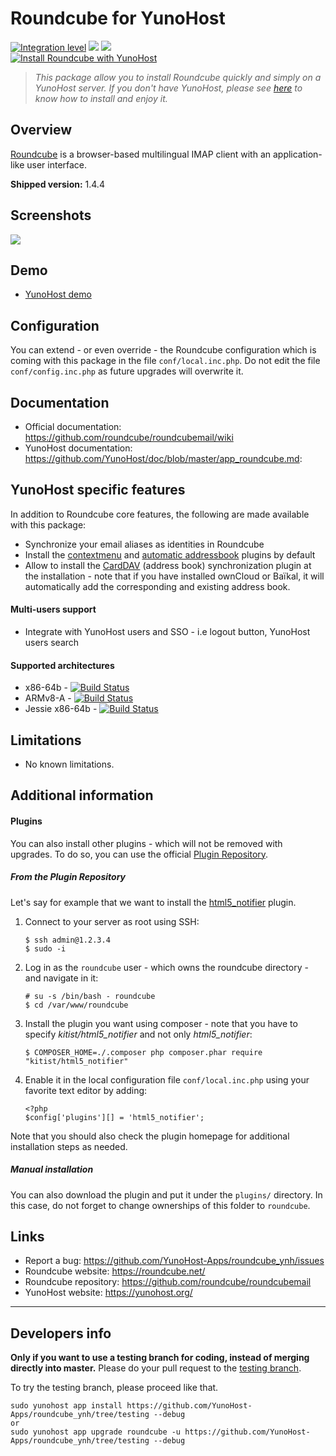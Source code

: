# Roundcube for YunoHost

[![Integration level](https://dash.yunohost.org/integration/roundcube.svg)](https://dash.yunohost.org/appci/app/roundcube) ![](https://ci-apps.yunohost.org/ci/badges/roundcube.status.svg) ![](https://ci-apps.yunohost.org/ci/badges/roundcube.maintain.svg)  
[![Install Roundcube with YunoHost](https://install-app.yunohost.org/install-with-yunohost.png)](https://install-app.yunohost.org/?app=roundcube)

> *This package allow you to install Roundcube quickly and simply on a YunoHost server.
If you don't have YunoHost, please see [here](https://yunohost.org/#/install) to know how to install and enjoy it.*

## Overview
[Roundcube](https://roundcube.net/) is a browser-based multilingual IMAP client with
an application-like user interface.

**Shipped version:** 1.4.4

## Screenshots

![](https://roundcube.net/images/screens/mailbox.png)

## Demo

* [YunoHost demo](https://demo.yunohost.org/webmail/)

## Configuration

You can extend - or even override - the Roundcube configuration which is coming with this package in the file `conf/local.inc.php`. Do not edit the file `conf/config.inc.php` as future upgrades will overwrite it.

## Documentation

 * Official documentation: https://github.com/roundcube/roundcubemail/wiki
 * YunoHost documentation: https://github.com/YunoHost/doc/blob/master/app_roundcube.md:

## YunoHost specific features

In addition to Roundcube core features, the following are made available with
this package:

 * Synchronize your email aliases as identities in Roundcube
 * Install the [contextmenu](https://plugins.roundcube.net/packages/johndoh/contextmenu)
   and [automatic addressbook](https://plugins.roundcube.net/packages/sblaisot/automatic_addressbook)
   plugins by default
 * Allow to install the [CardDAV](https://plugins.roundcube.net/packages/roundcube/carddav)
   (address book) synchronization plugin at the installation - note that if
   you have installed ownCloud or Baïkal, it will automatically add the
   corresponding and existing address book.

#### Multi-users support
* Integrate with YunoHost users and SSO - i.e logout button, YunoHost users
  search

#### Supported architectures

* x86-64b - [![Build Status](https://ci-apps.yunohost.org/ci/logs/roundcube%20%28Apps%29.svg)](https://ci-apps.yunohost.org/ci/apps/roundcube/)
* ARMv8-A - [![Build Status](https://ci-apps-arm.yunohost.org/ci/logs/roundcube%20%28Apps%29.svg)](https://ci-apps-arm.yunohost.org/ci/apps/roundcube/)
* Jessie x86-64b - [![Build Status](https://ci-stretch.nohost.me/ci/logs/roundcube%20%28Apps%29.svg)](https://ci-stretch.nohost.me/ci/apps/roundcube/)

## Limitations

* No known limitations.

## Additional information

#### Plugins

You can also install other plugins - which will not be removed with upgrades. To do so,
you can use the official [Plugin Repository](https://plugins.roundcube.net/).

##### From the Plugin Repository

Let's say for example that we want to install the
[html5_notifier](https://plugins.roundcube.net/packages/kitist/html5_notifier) plugin.

1. Connect to your server as root using SSH:
   ```
   $ ssh admin@1.2.3.4
   $ sudo -i
   ```

2. Log in as the `roundcube` user - which owns the roundcube directory - and navigate
   in it:
   ```
   # su -s /bin/bash - roundcube
   $ cd /var/www/roundcube
   ```

3. Install the plugin you want using composer - note that you have to specify
   *kitist/html5_notifier* and not only *html5_notifier*:
   ```
   $ COMPOSER_HOME=./.composer php composer.phar require "kitist/html5_notifier"
   ```

4. Enable it in the local configuration file `conf/local.inc.php` using your
   favorite text editor by adding:
   ```
   <?php
   $config['plugins'][] = 'html5_notifier';
   ```

Note that you should also check the plugin homepage for additional installation
steps as needed.

##### Manual installation

You can also download the plugin and put it under the `plugins/` directory. In this
case, do not forget to change ownerships of this folder to `roundcube`.

## Links

 * Report a bug: https://github.com/YunoHost-Apps/roundcube_ynh/issues
 * Roundcube website: https://roundcube.net/
 * Roundcube repository: https://github.com/roundcube/roundcubemail
 * YunoHost website: https://yunohost.org/

---

Developers info
----------------

**Only if you want to use a testing branch for coding, instead of merging directly into master.**
Please do your pull request to the [testing branch](https://github.com/YunoHost-Apps/roundcube_ynh/tree/testing).

To try the testing branch, please proceed like that.
```
sudo yunohost app install https://github.com/YunoHost-Apps/roundcube_ynh/tree/testing --debug
or
sudo yunohost app upgrade roundcube -u https://github.com/YunoHost-Apps/roundcube_ynh/tree/testing --debug
```
